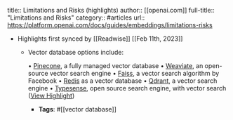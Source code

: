 title:: Limitations and Risks (highlights)
author:: [[openai.com]]
full-title:: "Limitations and Risks"
category:: #articles
url:: https://platform.openai.com/docs/guides/embeddings/limitations-risks

- Highlights first synced by [[Readwise]] [[Feb 11th, 2023]]
	- Vector database options include:
	  
	  •   [Pinecone](https://www.pinecone.io/), a fully managed vector database
	  •   [Weaviate](https://weaviate.io/), an open-source vector search engine
	  •   [Faiss](https://engineering.fb.com/2017/03/29/data-infrastructure/faiss-a-library-for-efficient-similarity-search/), a vector search algorithm by Facebook
	  •   [Redis](https://redis.com/blog/rediscover-redis-for-vector-similarity-search/) as a vector database
	  •   [Qdrant](https://qdrant.tech/), a vector search engine
	  •   [Typesense](https://typesense.org/docs/0.24.0/api/vector-search.html), open source search engine, with vector search ([View Highlight](https://read.readwise.io/read/01grwxynp4396e8xnqaefw9jxq))
		- **Tags**: #[[vector database]]